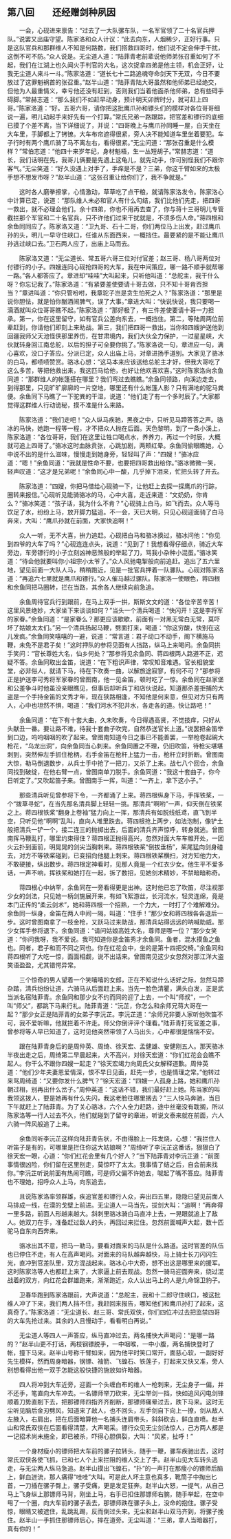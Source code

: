 ## 第八回　　还经赠剑种夙因

　　一会，心砚进来禀告：“过去了一大队骡车队，一名军官领了二十名官兵押队。”说罢又出庙守望。陈家洛和众人计议：“此去向东，人烟稀少，正好行事。只是这队官兵和那群维人不知是何路数，我们搭救四哥时，他们说不定会伸手干扰，这倒不可不防。”众人说是。无尘道人道：“陆菲青老前辈说他师弟张召重如何了不起，我们在江湖上也久闻火手判官的大名，这次捉拿四弟是他主领，机会正好，让我无尘道人来斗一斗。”陈家洛道：“道长七十二路追魂夺命剑天下无双，今日不要放过了这罪魁祸首的张召重。”赵半山道：“陆菲青陆大哥虽然和他师弟已经绝交，但他为人最重情义，幸亏他还没有赶到，否则我们当着他面杀他师弟，总有些碍手碍脚。”常赫志道：“那么我们不如赶早动身，预计明天卯牌时分，就可赶上四哥。”陈家洛道：“好。五哥六哥，请你把这批鹰爪孙和镖头们的模样对各位哥哥细说一遍，明儿动起手来好先有一个打算。”常氏兄弟一路跟踪，把官差和镖行的底细已摸了个差不离，当下详细说了，并说：“四哥晚上与鹰爪孙同睡一屋，白天坐在大车里，手脚都上了铐镣。大车布帘遮得很紧，旁人决不能知道车里坐着要犯。车子行时有两个鹰爪骑了马不离左右，看得很紧。”无尘问道：“那张召重是什么模样？”常伯志道：“他四十来岁年纪，身材魁梧，生一丛短胡子。”常赫志道：“道长，我们话明在先，我哥儿俩要是先遇上这龟儿，就先动手，你可别怪我们不跟你客气。”无尘笑道：“好久没遇上对手了，手痒是不是？三弟，你这千臂如来的太极手想不想发市呀？”赵半山道：“这张召重让给你们了，我不争就是。”

　　这时各人磨拳擦掌，心情激动，草草吃了点干粮，就请陈家洛发令。陈家洛心中计算已定，说道：“那队维人未必和官人有什么勾结，我们比他们先走，把四哥一救出，就不必理会他们。余十四弟，你也不用再去查了，你与蒋十三哥明儿专管截拦那个军官和二十名官兵，只不许他们过来干扰就是，不须多伤人命。”蒋四根和余鱼同同应了。陈家洛又道：“卫九哥、石十二哥，你们两位马上出发，赶过鹰爪孙的头，明儿一早守住峡口，任谁从东面西来，一概挡住。最要紧的是不能让鹰爪孙逃过峡口去。”卫石两人应了，出庙上马而去。

　　陈家洛又道：“无尘道长、常五哥六哥三位对付官差；赵三哥、杨八哥两位对付镖行的小子。四嫂连同心砚抢四哥的大车，我在中间策应，哪一路不顺手就帮哪一路。”各人都答应了。章进却“哇哇”大叫起来，只听他叫道：“总舵主，我干什么呀？你忘记我了。”陈家洛道：“有紧要差使要请十哥去做，只不知十哥肯否担当？”章进叫道：“你只管吩咐，我章驼子岂是贪生怕死之人？”陈家洛道：“那里是说你胆怯，就是怕你酗酒闹脾气，误了大事。”章进大叫：“快说快说，我只要喝一滴酒就叫众位哥哥瞧不起。”陈家洛道：“那好极了，有三件差使要请十哥一力担承。第一，你在这里留守，如有官兵公差向东去，一概挡住。第二，等陆周两位前辈赶到，你请他们即刻上来助战。第三，我们把四哥一救出，当你和四嫂护送他到回疆我师父天池怪侠那里养伤，在甘肃境内，我们大伙全力保护，一过星星峡，大伙就转身回江南总舵，以后的担子可全要你挑了。”陈家洛说一句，章进应一句，满心喜欢，没口子答应。分派已定，众人出庙上马，对章进扬手道别。大家见了骆冰的白马，都啧啧赞赏。骆冰心想：“这马本来应该送给总舵主才好，但我大哥吃了这么多苦，等把他救出来，我这匹马给他，也好让他欢喜欢喜。”这时陈家洛向余鱼同道：“那群维人的帐篷搭在哪里？我们弯过去瞧瞧。”余鱼同领路，向溪边走去，到得那里，只见旷旷廓廓的一片空地，哪里还有什么帐篷人影？只有满地的驼马粪便。余鱼同下马瞧了一下驼粪的干湿，说道：“他们走了有一个多时辰了。”大家都觉得这群维人行动诡秘，摸不准是什么来路。

　　陈家洛道：“我们走吧！”众人纵马疾驰，黑夜之中，只听见马蹄答答之声。骆冰的马快，她跑一程等一程，才不把众人抛在后面。天色黎明，到了一条小溪上，陈家洛道：“各位哥哥，我们在这里让牲口喝点水，养养力，再过一个时辰，大概就可追上四哥了。”骆冰这时血脉贲张，心跳加剧，两颊红晕。余鱼同偷眼瞧她，心中说不出的是什么滋味，慢慢走到她身旁，轻轻叫了声：“四嫂！”骆冰应道：“嗯！”余鱼同道：“我就是性命不要，也要把四哥救出给你。”骆冰微微一笑，轻声叹道：“这才是兄弟呢！”余鱼同心中一酸，几乎掉下泪来，忙把头转了开去。

　　陈家洛道：“四嫂，你把马借给心砚骑一下，让他赶上去探一探鹰爪的行踪，圈转来报信。”心砚听见能骑骆冰的马，心中大喜，走近来道：“文奶奶，你肯么？”骆冰笑道：“孩子话，我为什么不肯？”心砚骑上白马，如飞而去。众人等马饮足了水，纷纷上马，放开脚力猛追。不一会，天已大明，只见心砚迎面骑了白马奔来，大叫：“鹰爪孙就在前面，大家快追啊！”

　　众人一听，无不大喜，拚力追赶。心砚把白马和骆冰换过，骆冰问他：“你见到四爷的大车了吗？”心砚连连点头，说道：“见到了！我想看得仔细点，骑近大车旁边，车旁镖行的小子立刻凶神恶煞般的举起了刀，骂我小杂种小混蛋。”骆冰笑道：“待会他就要叫你小祖宗小太爷了。”众人风驰电掣般向前追赶。追出了五六里地，望见前面一大队人马，稍稍跑近，见是一批官兵押着一队骡队。心砚对陈家洛道：“再追六七里就是鹰爪和镖行。”众人催马越过骡队。陈家洛一使眼色，蒋四根和余鱼同把马圈转，拦在当路，其余各人继续向前急追。

　　余鱼周待官兵行到跟前，在马上双手一拱，斯斯文文的道：“各位辛苦辛苦！这里风景绝妙，大家坐下来谈谈如何？”当头一个清兵喝道：“快闪开！这是李将军的家眷。”余鱼同道：“是家眷么？那更应该歇歇，前面有一对黑无常白无常，莫吓坏了姑娘太太们。”另一个清兵扬起马鞭，劈面打来，喝道：“你这穷酸，快别在这儿发疯。”余鱼同笑嘻嘻的一避，说道：“常言道：君子动口不动手，阁下横施马鞭，未免不是君子矣！”这时押队的参将见面有人挡路，纵马上来喝问。余鱼同拱手笑问：“官长尊姓大名，仙乡何处？”那参将见余鱼同、蒋四根两人路道不正，迟疑不答。余鱼同取出金笛，说道：“在下粗识声律，常叹知音难遇。官长相貌堂堂，必非俗人，就请下马，待在下吹奏一曲，以解旅途寂寥，有何不可？”那参将正是护送李可秀将军家眷的曾图南，他一见金笛，顿时吃了一惊。余鱼同在赵家堡和公差争斗时他虽没亲眼瞧见，但事后却听兵丁和店伙说起，知道那杀差拒捕的大盗是一个手持金笛的文秀才年，现在狭路相逢，不知他是何来意，但见对方只有两人，心中也坦然不惧，喝道：“我们河水不犯井水，各走各的道。快让路吧！”

　　余鱼同道：“在下有十套大曲，久未吹奏，今日得遇高贤，不觉技痒，只好从头献丑一番。要让路不难，待我十套曲子吹完，自然恭送官长上道。”说罢把金笛举到口边，呜呜咽咽的吹了起来。曾图南知道今日之事已不能善罢，一举枪卷起碗大枪花，“乌龙出洞”，向余鱼同当心刺来。余鱼同置之不理，仍旧吹笛，待枪尖堪堪刺到，突然伸左手抓住枪柄，右手金笛在枪杆上猛力一击，枪杆立时折断。曾图南大惊，勒马倒退数步，从兵士手中抢了一把刀，又杀了上来。战七八个回合，余鱼同找到破绽，在他右臂一点，曾图南单刀脱手。余鱼同道：“我这十套曲子，你今日听定了。”又吹起笛子来。曾图南手一挥，叫道：“一齐上，拿下这小子。”

　　那些清兵听见曾参将下令，一齐都涌了上来。蒋四根纵身下马，手挥铁桨，一个“拨草寻蛇”，在当先那名清兵脚上轻轻一挑。那清兵“啊哟”一声，仰天倒在铁桨之上。蒋四根铁桨“翻身上卷袖”猛力向上一挥，那清兵有如脱线纸鸢，直飞到半空，只听见他“啊啊”乱叫，直向人堆里跌去。蒋四根抢上两步，如法泡制，像铲土般把清兵一铲一个，接二连三的抛掷出去，后面的清兵齐声惊呼，转身就逃。曾图南挥马鞭乱打，哪里约束得住？蒋四根正抛得高兴，忽然对面大车车帷开处，一团火云扑到面前，明晃晃的剑尖当胸刺来。蒋四根铁桨“倒拔垂杨”，桨尾猛向剑身碰去，对方不等铁桨碰到，已变招向他腿上刺来。蒋四根铁桨横扫，对方知他力大，不敢硬接，纵出数步。蒋四根定神看时，见那人竟是一个红衣少女。他生平不爱多话，一声不响，挥铁桨和她打在一起，拆了数招，见她剑术精妙，不禁暗暗称奇。

　　蒋四根心中纳罕，余鱼同在一旁看得更是出神。这时他已忘了吹笛，尽注视那少女的剑法，只见她一柄剑施展开来，有如飞絮游丝，长河流水，轻灵连绵，竟是本门正传的“柔云剑术”，她和蒋四根一个招熟，一个力大，一时打了个难解难分。余鱼同一纵身，金笛在两人中间一隔，叫道：“住手！”那少女和蒋四根各各退后一步。这时曾图南拿了一枝金枪，又跃马过来助战，那清兵站得远远的呐喊助威。那少女挥手参将退下。余鱼同道：“请问姑娘高姓大名，尊师是哪一位？”那少女笑道：“你问我呀，我不爱说。我可知道你是金笛秀才余鱼同。鱼者，混水摸鱼之鱼也。同者，君子和而不同之同也。你在红花会中，坐的是第十四把交椅。”余鱼同和蒋四根听了大吃一惊，面面相觑，说不出话来。曾图南见这少女忽然对那江洋大盗笑语盈盈，尤其错愕异常。

　　三个惊奇的男人望着一个笑嘻嘻的女郎，正在不知说什么话好之际，忽然马蹄杂踏，清兵纷纷让道，六骑马从后面赶上来。当先一脸色清瞿，满头白发，正是武当派名宿陆菲青。余鱼同和那少女不约而同的迎了上去，一个叫“师叔”，一个叫“师父”，都跳下马来行礼。陆菲青道：“沅芷，你怎么和余师兄蒋大哥在一起？”那少女正是陆菲青的女弟子李沅芷。李沅芷道：“余师兄非要人家听他吹笛不可，我不爱听嘛，他就拦着不许走。师父你倒评评个理看。”陆菲青打死官差之事，曾参将等人早已知道了，这时见他突然带领了人马出头，心中都很是惴惴不安。

　　跟在陆菲青身后的是周仲英、周绮、徐天宏、孟健雄、安健刚五人。那天骆冰半夜出走之后，周绮第二早晨起来，大不高兴，对徐天宏道：“你们红花会会瞧不起人。你干么不跟你四嫂一起走？”徐天宏竭力向周氏父女解释道歉。周仲英道：“他们少年夫妻恩爱情深，恨不早日见面，赶先一步，也是情理之常。”他转过来骂周绮道：“又要你发什么脾气？”徐天宏道：“四嫂一人孤身上路，她和鹰爪孙朝过相，别再出什么岔子。”周仲英道：“这话不错，我们最好赶上她。陈当家的叫我领这拨人，要是她再有什么失闪，我这老脸往哪里搁去？”三人快马奔驰，当日下午就赶上了陆菲青。为了关心骆冰，六个人全力赶路，途中丝毫没有耽搁，所以陈家洛等一行人过去不久，他们就碰到了留守的章进，听说文泰来就在前面，六人六骑一阵风般追了上来。

　　余鱼同听李沅芷这样向陆菲青告状，不由得脸上一阵发烧，心想：“我拦住人听笛子是有的，可哪里是拦住你这大姑娘啊？”周绮听了李沅芷这番话，狠狠白了徐天宏一眼，心道：“你们红花会里有几个好人？”当下陆菲青对李沅芷道：“前面事情很凶险，你们留在这里别走，莫惊吓了太太。我事情了结之后，自会前来找你。”李沅芷听说前面有热闹可瞧，可是师父偏不许她去，呶起了嘴不答应。陆菲青也不理她，招呼众人上马，向东追去。

　　且说陈家洛率领群雄，疾追官差和镖行人众，奔出四五里，隐隐已望见前面人马排成一线，在漠的戈壁上前进。无尘道人一马当先，拔剑大叫：“追啊！”再奔得一里多路，前面人形越来越大。斜刺里骆冰骑白马直冲上去，一晃眼就追上了敌人。她双刀在手，准备赶过敌人的头，再回过来拦住。忽然前面喊声大起，数十匹驼马自东向西奔来。

　　骆冰出其不意，把马一勒马，要看对面来的马队是什么路道。这时官差的队伍也已停住不走，有人在高声喝问。对面来的马队越奔越快，马上骑士长刀闪闪生光，直冲到官差队里，双方混战起来。骆冰心中大奇，想不出这是哪里来的援军。这时陈家洛等人也都赶上来了，大家逼上前去观战。忽然一骑马迎面奔来，绕过混战着的双方，向红花会群雄跑来，渐渐跑近，众人认出马上的人是九命锦卫豹子。

　　卫春华跑到陈家洛跟前，大声说道：“总舵主，我和十二郎守住峡口，被这批维人冲了下来，我们两人挡不住，我赶回来报告，哪知他们和鹰爪孙打了起来，这真奇了。”陈家洛道：“无尘道长、赵三哥、常氏双侠，你们四位冲过去把监禁四哥的大车先抢过来。其余的人且慢动手，看看明白再说。”

　　无尘道人等四人一声答应，纵马直冲过去。两名捕快大声喝问：“是哪一路的？”赵半山更不打话，两枝钢镖脱手，一中咽喉，一中小腹，两名捕快登时了帐，撞下马来。赵半山号称千臂如来，因为他平时笑口常开，面慈心软，一副好好先生模样，然而周身暗器，钢镖、袖箭、飞蝗石、铁莲子，打起来又快又准，旁人别想看得出他一双手怎能这般快捷的施放如许暗器。

　　四人将冲到大车近旁，迎面一个头缠白布的维人一枪刺来，无尘身子一偏，并不还手，笔直向大车冲去。一名镖师举刀砍来，无尘举剑一挡，快如追风闪电剑锋顺着刀势直削下去，把那镖师四指齐齐削断，那镖师痛晕过去，跌下马来。这时无尘听见脑后金刃劈风，知道来了敌人，也不回头，左手剑自下向上一撩，剑从敌人左腋入，右肩出，把在后面暗算他一名捕头连肩带头，斜斜砍去，鲜血直喷。赵半山和常氏双侠在后面看得清楚，大声喝采。镖行众见无尘剑法惊人，己方两人都是一记招术尚未施全，即已被杀，吓得心胆俱裂，大叫：“风紧，扯呼！”

　　一个身材瘦小的镖师把大车前的骡子拉转头，随手一鞭，骡车疾驰出去，这时常氏双侠各使飞抓，已和七人个上来拦阻的维人交上了手。赵半山见大车转头逃走，与无尘两人纵马急追。赵半山摸出飞蝗石，“扑”的一声打在那瘦小的镖师后脑上，鲜血迸流，那人痛得“哇哇”大叫。可是此人坏主意也真多，靴筒子中掏出匕首，一刀插在骡子臀上，骡子受痛，更是发足狂奔。赵半山大怒，一提气，从自己马上飞身纵上那镖师马背，刚坐上马，右手已扣住那镖师右腕，随手举起，在空中甩了一个圈，向大车前的骡子丢去，那镖师跌在骡子头上，没命的抱住。骡子受惊，眼睛又被遮住，乱跳乱踢，反而倒过头来。无尘和赵半山双马齐到，将骡子挽住。赵半山一手抓住那镖师后心，摔在道旁。无尘叫道：“三弟，拿人当暗器打，真有你的！”